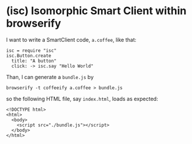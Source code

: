 # (isc) Isomorphic Smart Client within browserify

I want to write a SmartClient code, `a.coffee`, like that:

    isc = require "isc"
    isc.Button.create
      title: "A button"
      click: -> isc.say "Hello World"

Than, I can generate a `bundle.js` by

    browserify -t coffeeify a.coffee > bundle.js

so the following HTML file, say `index.html`, loads as expected:

    <!DOCTYPE html>
    <html>
      <body>
        <script src="./bundle.js"></script>
      </body>
    </html>
